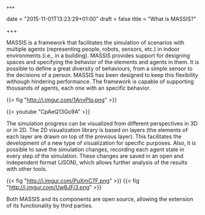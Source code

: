  	+++
date = "2015-11-01T13:23:29+01:00"
draft = false
title = "What is MASSIS?"

+++

MASSIS is a  framework that facilitates the simulation of scenarios with multiple agents (representing people, robots, sensors, etc.) in indoor environments (i.e., in a building). MASSIS provides support for designing spaces and specifying the behavior of the elements and agents in them. It is possible to define a great diversity of behaviours, from a simple sensor to the decisions of a person. MASSIS has been designed to keep this flexibility withough hindering performance. The framework is capable of supporting thousands of agents, each one with an specific behavior. 

{{< fig "http://i.imgur.com/1AnvPlq.png" >}}

{{< youtube "CpAeQ13Go9A" >}}

The simulation progress can be visualized from different perspectives in 3D or in 2D. The 2D visualization library is based on layers (the elements of each layer are drawn on top of the previous layer). This facilitates the development of a new type of visualization for specific purposes. Also, it is possible to save the simulation changes, recording each agent state in every step of the simulation. These changes are saved in an open and independent format (JSON), which allows further analysis of the results with other tools.

{{< fig "http://i.imgur.com/PuXmC7F.png" >}}
{{< fig "http://i.imgur.com/Uw6JFi3.png" >}}

Both MASSIS and its components are open source, allowing the extension of its functionality by third parties.


